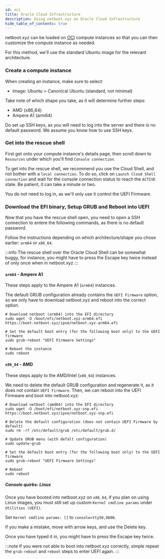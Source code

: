 ```yaml
---
id: oci
title: Oracle Cloud Infrastructure
description: Using netboot.xyz on Oracle Cloud Infrastructure
hide_table_of_contents: true
---
```


netboot.xyz can be loaded on [OCI](https://www.oracle.com/cloud/) compute instances so that you can then customize the compute instance as needed.

For this method, we'll use the standard Ubuntu image for the relevant architecture.

### Create a compute instance
When creating an instance, make sure to select:
- Image: Ubuntu > Canonical Ubuntu (standard, not minimal)

Take note of which shape you take, as it will determine further steps:
- AMD (x86_64)
- Ampere A1 (arm64)

Do set up SSH keys, as you will need to log into the server and there is no default password. We assume you know how to use SSH keys.

### Get into the rescue shell
First get onto your compute instance's details page, then scroll down to `Resources` under which you'll find `Console connection`.

To get into the rescue shell, we recommend you use the Cloud Shell, and not bother with a `local connection`. To do so, click on `Launch Cloud Shell connection` and wait for the console connection status to reach the `ACTIVE` state. Be patient, it can take a minute or two.

You do not need to log in, as we'll only use it control the UEFI Firmware.

### Download the EFI binary, Setup GRUB and Reboot into UEFI

Now that you have the rescue shell open, you need to open a SSH connection to entere the following commands, as there is no default password.

Follow the instructions depending on which architecture/shape you chose earlier: `arm64` or `x86_64`.

:::info
The rescue shell over the Oracle Cloud Shell can be somewhat buggy, for instance, you might have to press the Escape key twice instead of only once when in netboot.xyz
:::

#### `arm64` - Ampere A1
These steps apply to the Ampere A1 (`arm64`) instances.

The default GRUB configuration already contains the `UEFI Firmware` option, so we only have to download netboot.xyz and reboot into the correct option.

```shell
# Download netboot (arm64) into the EFI directory
sudo wget -O /boot/efi/netboot.xyz-arm64.efi https://boot.netboot.xyz/ipxe/netboot.xyz-arm64.efi

# Set the default boot entry (for the following boot only) to the UEFI firmware
sudo grub-reboot "UEFI Firmware Settings"

# Reboot the instance
sudo reboot
```

#### `x86_64` - AMD
These steps apply to the AMD/Intel (`x86_64`) instances.

We need to delete the default GRUB configuration and regenerate it, as it does not contain `UEFI Firmware`. Then, we can reboot into the UEFI Firmware and boot into netboot.xyz:

```shell
# Download netboot (amd64) into the EFI directory
sudo wget -O /boot/efi/netboot.xyz-snp.efi https://boot.netboot.xyz/ipxe/netboot.xyz-snp.efi

# Delete the default configuration (does not contain UEFI Firmware by default)
sudo rm -rf /etc/default/grub /etc/default/grub.d/

# Update GRUB menu (with defalt configuration)
sudo update-grub

# Set the default boot entry (for the following boot only) to the UEFI firmware
sudo grub-reboot "UEFI Firmware Settings"

# Reboot
sudo reboot
```

##### Console quirks: Linux
Once you have booted into netboot.xyz on `x86_64`, if you plan on using Linux images, you must still set up custom `Kernel cmdline params` under `Utilities (UEFI)`.

Set `Kernel cmdline params: []` to `console=ttyS0,9600`.

If you make a mistake, move with arrow keys, and use the Delete key.

Once you have typed it in, you might have to press the Escape key twice.

:::note
If you were not able to boot into netboot.xyz correctly, simple repeat the `grub-reboot` and `reboot` steps to enter UEFI again.
:::